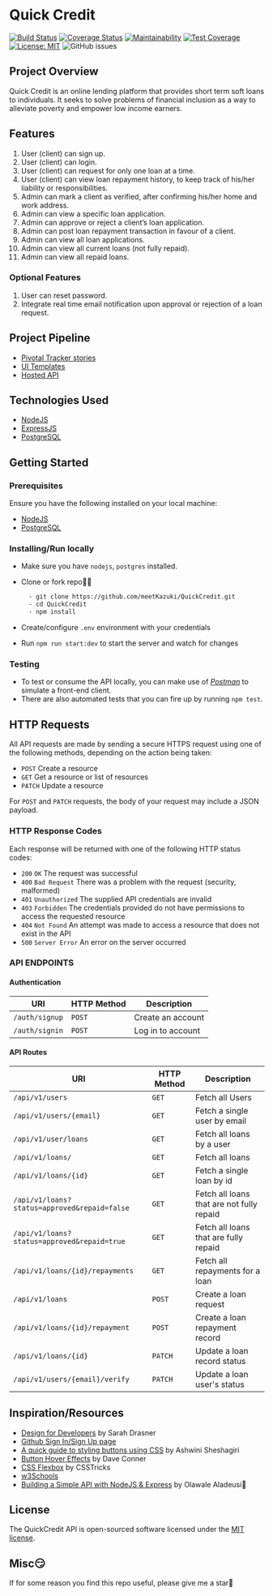 # Quick Credit

[![Build Status](https://travis-ci.org/meetKazuki/QuickCredit.svg?branch=develop)](https://travis-ci.org/meetKazuki/QuickCredit)
[![Coverage Status](https://coveralls.io/repos/github/meetKazuki/QuickCredit/badge.svg?branch=develop)](https://coveralls.io/github/meetKazuki/QuickCredit?branch=develop)
[![Maintainability](https://api.codeclimate.com/v1/badges/fc538b4791bc2acdedba/maintainability)](https://codeclimate.com/github/meetKazuki/QuickCredit/maintainability)
[![Test Coverage](https://api.codeclimate.com/v1/badges/fc538b4791bc2acdedba/test_coverage)](https://codeclimate.com/github/meetKazuki/QuickCredit/test_coverage)
[![License: MIT](https://img.shields.io/badge/License-MIT-green.svg)](https://opensource.org/licenses/MIT)
![GitHub issues](https://img.shields.io/github/issues/meetKazuki/QuickCredit.svg)


## Project Overview

Quick Credit is an online lending platform that provides short term soft loans to individuals. It seeks to solve problems of
financial inclusion as a way to alleviate poverty and empower low income earners.


## Features
1. User (client) can sign up.
2. User (client) can login.
3. User (client) can request for only one loan at a time.
4. User (client) can view loan repayment history, to keep track of his/her liability or
responsibilities.
5. Admin can mark a client as verified, after confirming his/her home and work address.
6. Admin can view a specific loan application.
7. Admin can approve or reject a client’s loan application.
8. Admin can post loan repayment transaction in favour of a client.
9. Admin can view all loan applications.
10. Admin can view all current loans (not fully repaid).
11. Admin can view all repaid loans.

### Optional Features
1. User can reset password.
2. Integrate real time email notification upon approval or rejection of a loan request.


## Project Pipeline
- [Pivotal Tracker stories](https://www.pivotaltracker.com/n/projects/2326809)
- [UI Templates](https://meetkazuki.github.io/QuickCredit/ui)
- [Hosted API](https://quickcredit-staging.herokuapp.com/)


## Technologies Used
- [NodeJS](https://nodejs.org/en/download/)
- [ExpressJS](https://expressjs.com/)
- [PostgreSQL](https://www.postgresql.org/download/)


## Getting Started

### Prerequisites
Ensure you have the following installed on your local machine:
- [NodeJS](https://nodejs.org/en/download/)
- [PostgreSQL](https://www.postgresql.org/download/)

### Installing/Run locally
- Make sure you have `nodejs`, `postgres` installed.
- Clone or fork repo🤷‍♂

  ```bash
    - git clone https://github.com/meetKazuki/QuickCredit.git
    - cd QuickCredit
    - npm install
  ```
- Create/configure `.env` environment with your credentials
- Run `npm run start:dev` to start the server and watch for changes

### Testing
- To test or consume the API locally, you can make use of [*Postman*](https://www.getpostman.com) to simulate a front-end client.
- There are also automated tests that you can fire up by running `npm test`.


## HTTP Requests
All API requests are made by sending a secure HTTPS request using one of the following methods, depending on the action being taken:

- `POST` Create a resource
- `GET` Get a resource or list of resources
- `PATCH` Update a resource
<!-- - `DELETE` Delete a resource -->

For `POST` and `PATCH` requests, the body of your request may include a JSON payload.

### HTTP Response Codes
Each response will be returned with one of the following HTTP status codes:

- `200` `OK` The request was successful
- `400` `Bad Request` There was a problem with the request (security, malformed)
- `401` `Unauthorized` The supplied API credentials are invalid
- `403` `Forbidden` The credentials provided do not have permissions to access the requested resource
- `404` `Not Found` An attempt was made to access a resource that does not exist in the API
- `500` `Server Error` An error on the server occurred

### API ENDPOINTS

#### Authentication

| URI                       | HTTP Method | Description       |
|-----                      |-------------|-------------      |
| <code>/auth/signup</code> | `POST`      | Create an account |
| <code>/auth/signin</code> | `POST`      | Log in to account |

#### API Routes

| URI                                                         | HTTP Method            | Description                                  |
|-----                                                        |-------------           |-------------                                 |
| <code>/api/v1/users</code>                                  | `GET`                  | Fetch all Users                              |
| <code>/api/v1/users/{email}</code>                          | `GET`                  | Fetch a single user by email                 |
| <code>/api/v1/user/loans</code>                             | `GET`                  | Fetch all loans by a user                    |
| <code>/api/v1/loans/</code>                                 | `GET`                  | Fetch all loans                              |
| <code>/api/v1/loans/{id}</code>                             | `GET`                  | Fetch a single loan by id                    |
| <code>/api/v1/loans?status=approved&repaid=false</code>     | `GET`                  | Fetch all loans that are not fully repaid    |
| <code>/api/v1/loans?status=approved&repaid=true</code>      | `GET`                  | Fetch all loans that are fully repaid        |
| <code>/api/v1/loans/{id}/repayments</code>                  | `GET`                  | Fetch all repayments for a loan              |
| <code>/api/v1/loans</code>                                  | `POST`                 | Create a loan request                        |
| <code>/api/v1/loans/{id}/repayment</code>                   | `POST`                 | Create a loan repayment record               |
| <code>/api/v1/loans/{id}</code>                             | `PATCH`                | Update a loan record status                  |
| <code>/api/v1/users/{email}/verify</code>                   | `PATCH`                | Update a loan user's status                  |

## Inspiration/Resources
- [Design for Developers](https://frontendmasters.com/courses/design-for-developers/) by Sarah Drasner
- [Github Sign In/Sign Up page](https://github.com/login?return_to=%2Fjoin)
- [A quick guide to styling buttons using CSS](https://medium.freecodecamp.org/a-quick-guide-to-styling-buttons-using-css-f64d4f96337f) by Ashwini Sheshagiri
- [Button Hover Effects](https://twitter.com/Dave_Conner) by Dave Conner
- [CSS Flexbox](https://css-tricks.com/snippets/css/a-guide-to-flexbox/) by CSSTricks
- [w3Schools](https://www.w3schools.com/howto/howto_js_tabs.asp)
- [Building a Simple API with NodeJS & Express](https://www.codementor.io/olawalealadeusi896/building-simple-api-with-es6-krn8xx3k6) by Olawale Aladeusi🙌

## License
The QuickCredit API is open-sourced software licensed under the [MIT license](https://opensource.org/licenses/MIT).

## Misc😏
If for some reason you find this repo useful, please give me a star🙏
